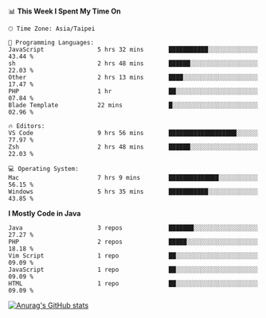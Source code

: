 <!--
<table>
  <tr>
    <td>
      <img src="./devcard.svg" alt="A dev card" width="400" hight="100%">
    </td>
    <td>
      <p>### Hi there 👋</p>
      <p>**treevel/treevel** is a ✨ _special_ ✨ repository because its `README.md` (this file) appears on your GitHub profile.</p>
      <p>Here are some ideas to get you started:</p>
      <p>- 🔭 I’m currently working on ...</p>
      <p>- 🌱 I’m currently learning ...</p>
      <p>- 👯 I’m looking to collaborate on ...</p>
      <p>- 🤔 I’m looking for help with ...</p>
      <p>- 💬 Ask me about ...</p>
      <p>- 📫 How to reach me: ...</p>
      <p>- 😄 Pronouns: ...</p>
      <p>- ⚡ Fun fact: ...</p>
    </td>
  </tr>
</table>
-->

<!--START_SECTION:waka-->
📊 **This Week I Spent My Time On** 

```text
🕑︎ Time Zone: Asia/Taipei

💬 Programming Languages: 
JavaScript               5 hrs 32 mins       ███████████░░░░░░░░░░░░░░   43.44 % 
sh                       2 hrs 48 mins       ██████░░░░░░░░░░░░░░░░░░░   22.03 % 
Other                    2 hrs 13 mins       ████░░░░░░░░░░░░░░░░░░░░░   17.47 % 
PHP                      1 hr                ██░░░░░░░░░░░░░░░░░░░░░░░   07.84 % 
Blade Template           22 mins             █░░░░░░░░░░░░░░░░░░░░░░░░   02.96 % 

🔥 Editors: 
VS Code                  9 hrs 56 mins       ███████████████████░░░░░░   77.97 % 
Zsh                      2 hrs 48 mins       ██████░░░░░░░░░░░░░░░░░░░   22.03 % 

💻 Operating System: 
Mac                      7 hrs 9 mins        ██████████████░░░░░░░░░░░   56.15 % 
Windows                  5 hrs 35 mins       ███████████░░░░░░░░░░░░░░   43.85 % 
```

**I Mostly Code in Java** 

```text
Java                     3 repos             ███████░░░░░░░░░░░░░░░░░░   27.27 % 
PHP                      2 repos             █████░░░░░░░░░░░░░░░░░░░░   18.18 % 
Vim Script               1 repo              ██░░░░░░░░░░░░░░░░░░░░░░░   09.09 % 
JavaScript               1 repo              ██░░░░░░░░░░░░░░░░░░░░░░░   09.09 % 
HTML                     1 repo              ██░░░░░░░░░░░░░░░░░░░░░░░   09.09 % 
```




<!--END_SECTION:waka-->

<!-- GitHub Stats Card-->
[![Anurag's GitHub stats](https://github-readme-stats.vercel.app/api?username=treevel&show_icons=true&theme=monokai&count_private=true)](https://github.com/anuraghazra/github-readme-stats)

